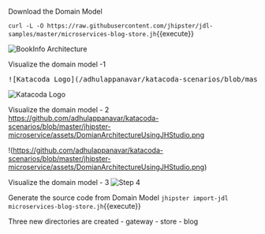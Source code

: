 Download the Domain Model

`curl -L -O https://raw.githubusercontent.com/jhipster/jdl-samples/master/microservices-blog-store.jh`{{execute}}




![BookInfo Architecture](https://katacoda.com/courses/istio/deploy-istio-on-kubernetes/assets/bookinfo-arch.png)

Visualize the domain model -1 
<pre>
![Katacoda Logo](/adhulappanavar/katacoda-scenarios/blob/master/jhipster-microservice/assets/DomianArchitectureUsingJHStudio.png)
</pre>

![Katacoda Logo](/adhulappanavar/katacoda-scenarios/blob/master/jhipster-microservice/assets/DomianArchitectureUsingJHStudio.png)



Visualize the domain model - 2 
https://github.com/adhulappanavar/katacoda-scenarios/blob/master/jhipster-microservice/assets/DomianArchitectureUsingJHStudio.png

!(https://github.com/adhulappanavar/katacoda-scenarios/blob/master/jhipster-microservice/assets/DomianArchitectureUsingJHStudio.png)


Visualize the domain model - 3
![Step 4](https://www.katacoda.com/anildhulappanavar/scenarios/jhipster-microservice/assets/DomianArchitectureUsingJHStudio.png)

Generate the source code from Domain Model
`jhipster import-jdl microservices-blog-store.jh`{{execute}}


Three new directories are created
    - gateway
    - store
    - blog

